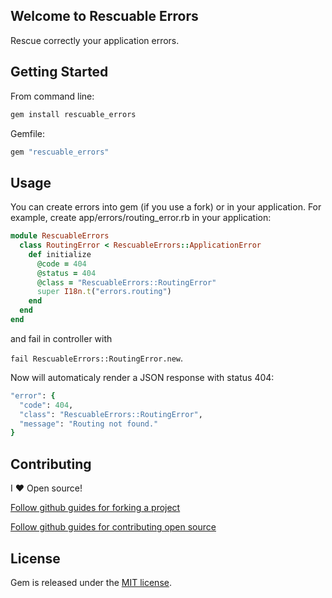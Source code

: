 ## Welcome to Rescuable Errors

Rescue correctly your application errors.

## Getting Started

From command line:

```ruby
gem install rescuable_errors
```

Gemfile:

```ruby
gem "rescuable_errors"
```

## Usage

You can create errors into gem (if you use a fork) or in your application. For example, create app/errors/routing_error.rb in your application:

```ruby
module RescuableErrors
  class RoutingError < RescuableErrors::ApplicationError
    def initialize
      @code = 404
      @status = 404
      @class = "RescuableErrors::RoutingError"
      super I18n.t("errors.routing")
    end
  end
end

```

and fail in controller with 

```fail RescuableErrors::RoutingError.new```. 

Now will automaticaly render a JSON response with status 404:

```ruby
"error": {
  "code": 404,
  "class": "RescuableErrors::RoutingError",
  "message": "Routing not found."
}
```

## Contributing

I :heart: Open source!

[Follow github guides for forking a project](https://guides.github.com/activities/forking/)

[Follow github guides for contributing open source](https://guides.github.com/activities/contributing-to-open-source/#contributing)

## License

Gem is released under the [MIT license](http://opensource.org/licenses/MIT).
